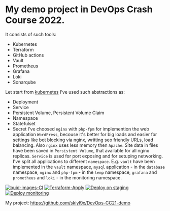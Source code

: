 # My demo project in DevOps Crash Course 2022. 
It consists of such tools:
- Kubernetes
- Terraform
- GitHub actions
- Vault
- Prometheus
- Grafana
- Loki
- Sonarqube

Let start from [kubernetes](https://github.com/skiyl9x/DevOps-CC21-demo/tree/main/k8s)
  I've used such abstractions as:
  - Deployment
  - Service
  - Persistent Volume, Persistent Volume Claim
  - Namespace 
  - Statefulset
  - Secret
  I've choosed `nginx` with `php-fpm` for implemention the web application `WordPress`, becouse it's better for big loads and easier for settings like bot blocking via nginx, writting seo friendly URLs, load balancing. Also `nginx` uses less memory then `Apache`. Site data in files have been saved in `Persistent Volume`, that available for all nginx replicas. 
  `Service` is used for port exposing and for setuping networking.
  I've split all applications to different `namespace`. E.g. `vault` have been implemented in the `vault` namespace, `mysql` application - in the `database` namespace, `nginx` and `php-fpm` - in the `lemp` namespace, `grafana` and `prometheus` and `loki` - in the monitoring namespace.

[![buid-images-CI](https://github.com/skiyl9x/DevOps-CC21-demo/actions/workflows/build-images-CI.yml/badge.svg)](https://github.com/skiyl9x/DevOps-CC21-demo/actions/workflows/build-images-CI.yml)
[![Terraform-Apply](https://github.com/skiyl9x/DevOps-CC21-demo/actions/workflows/terraform-apply.yml/badge.svg)](https://github.com/skiyl9x/DevOps-CC21-demo/actions/workflows/terraform-apply.yml)
[![Deploy on staging](https://github.com/skiyl9x/DevOps-CC21-demo/actions/workflows/deploy-to-eks.yml/badge.svg?branch=deploy)](https://github.com/skiyl9x/DevOps-CC21-demo/actions/workflows/deploy-to-eks.yml)
[![Deploy monitoring](https://github.com/skiyl9x/DevOps-CC21-demo/actions/workflows/deploy-monitoring.yml/badge.svg?branch=mon)](https://github.com/skiyl9x/DevOps-CC21-demo/actions/workflows/deploy-monitoring.yml)

My project: https://github.com/skiyl9x/DevOps-CC21-demo


